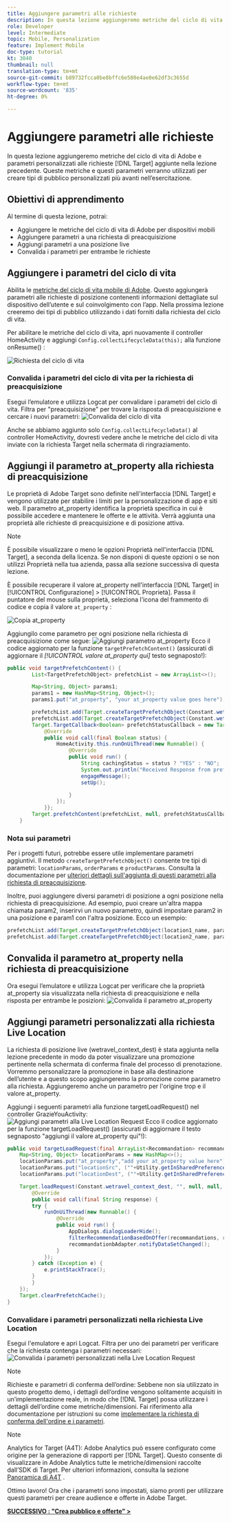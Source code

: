 ```yaml
---
title: Aggiungere parametri alle richieste
description: In questa lezione aggiungeremo metriche del ciclo di vita di Adobe e parametri personalizzati alle richieste Target aggiunte nella lezione precedente. Queste metriche e questi parametri verranno utilizzati per creare tipi di pubblico personalizzati più avanti nell’esercitazione.
role: Developer
level: Intermediate
topic: Mobile, Personalization
feature: Implement Mobile
doc-type: tutorial
kt: 3040
thumbnail: null
translation-type: tm+mt
source-git-commit: b89732fcca0be8bffc6e580e4ae0e62df3c3655d
workflow-type: tm+mt
source-wordcount: '835'
ht-degree: 0%

---
```



# Aggiungere parametri alle richieste

In questa lezione aggiungeremo metriche del ciclo di vita di Adobe e parametri personalizzati alle richieste [!DNL Target] aggiunte nella lezione precedente. Queste metriche e questi parametri verranno utilizzati per creare tipi di pubblico personalizzati più avanti nell’esercitazione.

## Obiettivi di apprendimento

Al termine di questa lezione, potrai:

* Aggiungere le metriche del ciclo di vita di Adobe per dispositivi mobili
* Aggiungere parametri a una richiesta di preacquisizione
* Aggiungi parametri a una posizione live
* Convalida i parametri per entrambe le richieste

## Aggiungere i parametri del ciclo di vita

Abilita le [metriche del ciclo di vita mobile di Adobe](https://docs.adobe.com/content/help/en/mobile-services/android/metrics.html). Questo aggiungerà parametri alle richieste di posizione contenenti informazioni dettagliate sul dispositivo dell’utente e sul coinvolgimento con l’app. Nella prossima lezione creeremo dei tipi di pubblico utilizzando i dati forniti dalla richiesta del ciclo di vita.

Per abilitare le metriche del ciclo di vita, apri nuovamente il controller HomeActivity e aggiungi `Config.collectLifecycleData(this);` alla funzione onResume() :

![Richiesta del ciclo di vita](assets/lifecycle_code.jpg)

### Convalida i parametri del ciclo di vita per la richiesta di preacquisizione

Esegui l’emulatore e utilizza Logcat per convalidare i parametri del ciclo di vita. Filtra per &quot;preacquisizione&quot; per trovare la risposta di preacquisizione e cercare i nuovi parametri:
![Convalida del ciclo di vita](assets/lifecycle_validation.jpg)

Anche se abbiamo aggiunto solo `Config.collectLifecycleData()` al controller HomeActivity, dovresti vedere anche le metriche del ciclo di vita inviate con la richiesta Target nella schermata di ringraziamento.

## Aggiungi il parametro at_property alla richiesta di preacquisizione

Le proprietà di Adobe Target sono definite nell&#39;interfaccia [!DNL Target] e vengono utilizzate per stabilire i limiti per la personalizzazione di app e siti web. Il parametro at_property identifica la proprietà specifica in cui è possibile accedere e mantenere le offerte e le attività. Verrà aggiunta una proprietà alle richieste di preacquisizione e di posizione attiva.

>[!NOTE]
>
>È possibile visualizzare o meno le opzioni Proprietà nell&#39;interfaccia [!DNL Target], a seconda della licenza. Se non disponi di queste opzioni o se non utilizzi Proprietà nella tua azienda, passa alla sezione successiva di questa lezione.

È possibile recuperare il valore at_property nell&#39;interfaccia [!DNL Target] in [!UICONTROL Configurazione] > [!UICONTROL Proprietà].  Passa il puntatore del mouse sulla proprietà, seleziona l’icona del frammento di codice e copia il valore `at_property` :

![Copia at_property](assets/at_property_interface.jpg)

Aggiungilo come parametro per ogni posizione nella richiesta di preacquisizione come segue:
![Aggiungi parametro at_property](assets/params_at_property.jpg)
Ecco il codice aggiornato per la funzione `targetPrefetchContent()` (assicurati di aggiornare il _[!UICONTROL valore at_property qui]_ testo segnaposto!):

```java
public void targetPrefetchContent() {
        List<TargetPrefetchObject> prefetchList = new ArrayList<>();

        Map<String, Object> params1;
        params1 = new HashMap<String, Object>();
        params1.put("at_property", "your at_property value goes here");

        prefetchList.add(Target.createTargetPrefetchObject(Constant.wetravel_engage_home, params1));
        prefetchList.add(Target.createTargetPrefetchObject(Constant.wetravel_engage_search, params1));
        Target.TargetCallback<Boolean> prefetchStatusCallback = new Target.TargetCallback<Boolean>() {
            @Override
            public void call(final Boolean status) {
                HomeActivity.this.runOnUiThread(new Runnable() {
                    @Override
                    public void run() {
                        String cachingStatus = status ? "YES" : "NO";
                        System.out.println("Received Response from prefetch : " + cachingStatus);
                        engageMessage();
                        setUp();

                    }
                });
            }};
        Target.prefetchContent(prefetchList, null, prefetchStatusCallback);
    }
```

### Nota sui parametri

Per i progetti futuri, potrebbe essere utile implementare parametri aggiuntivi. Il metodo `createTargetPrefetchObject()` consente tre tipi di parametri: `locationParams`, `orderParams` e `productParams`. Consulta la documentazione per [ulteriori dettagli sull&#39;aggiunta di questi parametri alla richiesta di preacquisizione](https://docs.adobe.com/content/help/en/mobile-services/android/target-android/c-mob-target-prefetch-android.html).

Inoltre, puoi aggiungere diversi parametri di posizione a ogni posizione nella richiesta di preacquisizione. Ad esempio, puoi creare un&#39;altra mappa chiamata param2, inserirvi un nuovo parametro, quindi impostare param2 in una posizione e param1 con l&#39;altra posizione. Ecco un esempio:

```java
prefetchList.add(Target.createTargetPrefetchObject(location1_name, params1);
prefetchList.add(Target.createTargetPrefetchObject(location2_name, params2);
```

## Convalida il parametro at_property nella richiesta di preacquisizione

Ora esegui l’emulatore e utilizza Logcat per verificare che la proprietà at_property sia visualizzata nella richiesta di preacquisizione e nella risposta per entrambe le posizioni:
![Convalida il parametro at_property](assets/parameters_at_property_validation.jpg)

## Aggiungi parametri personalizzati alla richiesta Live Location

La richiesta di posizione live (wetravel_context_dest) è stata aggiunta nella lezione precedente in modo da poter visualizzare una promozione pertinente nella schermata di conferma finale del processo di prenotazione. Vorremmo personalizzare la promozione in base alla destinazione dell’utente e a questo scopo aggiungeremo la promozione come parametro alla richiesta. Aggiungeremo anche un parametro per l&#39;origine trop e il valore at_property.

Aggiungi i seguenti parametri alla funzione targetLoadRequest() nel controller GrazieYouActivity:
![Aggiungi parametri alla Live Location Request](assets/parameters_live_location.jpg)
Ecco il codice aggiornato per la funzione targetLoadRequest() (assicurati di aggiornare il testo segnaposto &quot;aggiungi il valore at_property qui&quot;!):

```java
public void targetLoadRequest(final ArrayList<Recommandation> recommandations) {
    Map<String, Object> locationParams = new HashMap<>();
    locationParams.put("at_property","add your at_property value here");
    locationParams.put("locationSrc", (""+Utility.getInSharedPreference(ThankYouActivity.this,Constant.departure,"")));
    locationParams.put("locationDest", (""+Utility.getInSharedPreference(ThankYouActivity.this,Constant.destination,"")));

    Target.loadRequest(Constant.wetravel_context_dest, "", null, null, locationParams, new Target.TargetCallback<String>() {
        @Override
        public void call(final String response) {
        try {
            runOnUiThread(new Runnable() {
                @Override
                public void run() {
                    AppDialogs.dialogLoaderHide();
                    filterRecommendationBasedOnOffer(recommandations, response);
                    recommandationbAdapter.notifyDataSetChanged();
                }
            });
        } catch (Exception e) {
            e.printStackTrace();
        }
        }
    });
    Target.clearPrefetchCache();
}
```

### Convalidare i parametri personalizzati nella richiesta Live Location

Esegui l&#39;emulatore e apri Logcat. Filtra per uno dei parametri per verificare che la richiesta contenga i parametri necessari:
![Convalida i parametri personalizzati nella Live Location Request](assets/parameters_live_location_validation.jpg)

>[!NOTE]
>
>Richieste e parametri di conferma dell’ordine: Sebbene non sia utilizzato in questo progetto demo, i dettagli dell’ordine vengono solitamente acquisiti in un’implementazione reale, in modo che [!DNL Target] possa utilizzare i dettagli dell’ordine come metriche/dimensioni. Fai riferimento alla documentazione per istruzioni su come [implementare la richiesta di conferma dell&#39;ordine e i parametri](https://docs.adobe.com/content/help/en/mobile-services/android/target-android/c-target-methods.html).

>[!NOTE]
>
>Analytics for Target (A4T): Adobe Analytics può essere configurato come origine per la generazione di rapporti per [!DNL Target]. Questo consente di visualizzare in Adobe Analytics tutte le metriche/dimensioni raccolte dall’SDK di Target. Per ulteriori informazioni, consulta la sezione [Panoramica di A4T](https://docs.adobe.com/content/help/en/target/using/integrate/a4t/a4t.html) .

Ottimo lavoro! Ora che i parametri sono impostati, siamo pronti per utilizzare questi parametri per creare audience e offerte in Adobe Target.

**[SUCCESSIVO : &quot;Crea pubblico e offerte&quot; >](create-audiences-and-offers.md)**
